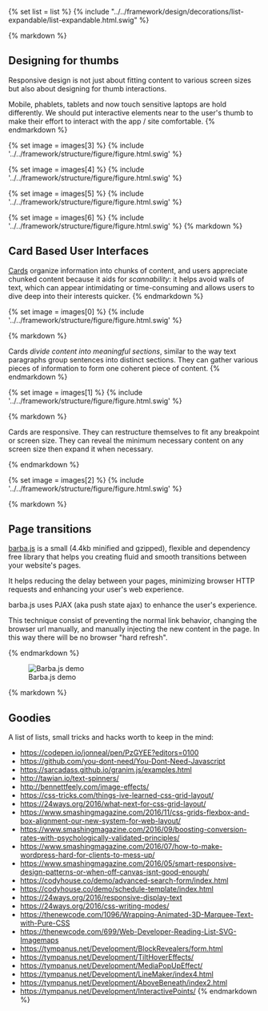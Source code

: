 {% set list = list %}
{% include "../../framework/design/decorations/list-expandable/list-expandable.html.swig" %}

{% markdown %}

## Designing for thumbs

Responsive design is not just about fitting content to various screen sizes but also about designing for thumb interactions.

Mobile, phablets, tablets and now touch sensitive laptops are hold differently. We should put interactive elements near to the user's thumb to make their effort to interact with the app / site comfortable.
{% endmarkdown %}

{% set image = images[3] %}
{% include '../../framework/structure/figure/figure.html.swig' %}

{% set image = images[4] %}
{% include '../../framework/structure/figure/figure.html.swig' %}

{% set image = images[5] %}
{% include '../../framework/structure/figure/figure.html.swig' %}

{% set image = images[6] %}
{% include '../../framework/structure/figure/figure.html.swig' %}
{% markdown %}


## Card Based User Interfaces

[Cards](https://www.smashingmagazine.com/2016/10/designing-card-based-user-interfaces/)
organize information into chunks of content, and users appreciate chunked content because it aids for *scannability*: it helps avoid walls of text, which can appear intimidating or time-consuming and allows users to dive deep into their interests quicker.
{% endmarkdown %}

{% set image = images[0] %}
{% include '../../framework/structure/figure/figure.html.swig' %}

{% markdown %}

Cards *divide content into meaningful sections*, similar to the way text paragraphs group sentences into distinct sections. They can gather various pieces of information to form one coherent piece of content.
{% endmarkdown %}

{% set image = images[1] %}
{% include '../../framework/structure/figure/figure.html.swig' %}

{% markdown %}

Cards are responsive. They can restructure themselves to fit any breakpoint or screen size. They can reveal the minimum necessary content on any screen size then expand it when necessary.

{% endmarkdown %}

{% set image = images[2] %}
{% include '../../framework/structure/figure/figure.html.swig' %}

{% markdown %}


## Page transitions

[barba.js](http://barbajs.org/how-it-works.html) is a small (4.4kb minified and gzipped), flexible and dependency free library that helps you creating fluid and smooth transitions between your website's pages.

It helps reducing the delay between your pages, minimizing browser HTTP requests and enhancing your user's web experience.

barba.js uses PJAX (aka push state ajax) to enhance the user's experience.

This technique consist of preventing the normal link behavior, changing the browser url manually, and manually injecting the new content in the page. In this way there will be no browser "hard refresh".

{% endmarkdown %}

<figure class="figure">
  <picture class="picture">
    <img class="img" src="{{ site.url }}{{ site.images }}barba-js-grid.gif" alt="Barba.js demo">
  </picture>
  <figcaption class="figcaption">
    Barba.js demo
  </figcaption>
</figure>

{% markdown %}

## Goodies

A list of lists, small tricks and hacks worth to keep in the mind:

- https://codepen.io/jonneal/pen/PzGYEE?editors=0100
- https://github.com/you-dont-need/You-Dont-Need-Javascript
- https://sarcadass.github.io/granim.js/examples.html
- http://tawian.io/text-spinners/
- http://bennettfeely.com/image-effects/
- https://css-tricks.com/things-ive-learned-css-grid-layout/
- https://24ways.org/2016/what-next-for-css-grid-layout/
- https://www.smashingmagazine.com/2016/11/css-grids-flexbox-and-box-alignment-our-new-system-for-web-layout/
- https://www.smashingmagazine.com/2016/09/boosting-conversion-rates-with-psychologically-validated-principles/
- https://www.smashingmagazine.com/2016/07/how-to-make-wordpress-hard-for-clients-to-mess-up/
- https://www.smashingmagazine.com/2016/05/smart-responsive-design-patterns-or-when-off-canvas-isnt-good-enough/
- https://codyhouse.co/demo/advanced-search-form/index.html
- https://codyhouse.co/demo/schedule-template/index.html
- https://24ways.org/2016/responsive-display-text
- https://24ways.org/2016/css-writing-modes/
- https://thenewcode.com/1096/Wrapping-Animated-3D-Marquee-Text-with-Pure-CSS
- https://thenewcode.com/699/Web-Developer-Reading-List-SVG-Imagemaps
- https://tympanus.net/Development/BlockRevealers/form.html
- https://tympanus.net/Development/TiltHoverEffects/
- https://tympanus.net/Development/MediaPopUpEffect/
- https://tympanus.net/Development/LineMaker/index4.html
- https://tympanus.net/Development/AboveBeneath/index2.html
- https://tympanus.net/Development/InteractivePoints/
{% endmarkdown %}
